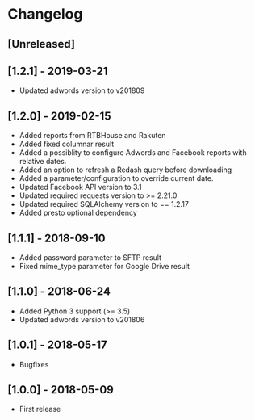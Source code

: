 # Changelog

## [Unreleased]

## [1.2.1] - 2019-03-21

 - Updated adwords version to v201809

## [1.2.0] - 2019-02-15

 - Added reports from RTBHouse and Rakuten
 - Added fixed columnar result
 - Added a possiblity to configure Adwords and Facebook reports with relative dates.
 - Added an option to refresh a Redash query before downloading
 - Added a parameter/configuration to override current date.
 - Updated Facebook API version to 3.1
 - Updated required requests version to >= 2.21.0
 - Updated required SQLAlchemy version to == 1.2.17
 - Added presto optional dependency

## [1.1.1] - 2018-09-10

 - Added password parameter to SFTP result
 - Fixed mime_type parameter for Google Drive result

## [1.1.0] - 2018-06-24

 - Added Python 3 support (>= 3.5)
 - Updated adwords version to v201806

## [1.0.1] - 2018-05-17

 - Bugfixes

## [1.0.0] - 2018-05-09

 - First release
